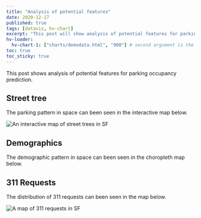 ```yaml
---
title: "Analysis of potential features"
date: 2020-12-17
published: true
tags: [dataviz, hv-chart]
excerpt: "This post will show analysis of potential features for parking occupancy prediction."
hv-loader:
  hv-chart-1: ["charts/demodata.html", "900"] # second argument is the height
toc: true
toc_sticky: true
---
```


This post shows analysis of potential features for parking occupancy prediction.

## Street tree

The parking pattern in space can been seen in the interactive map below.

![An interactive map of street trees in SF]({{site.url}}{{site.baseurl}}/assets/images/hvplot-street-tree.png)

## Demographics

The demographic pattern in space can been seen in the choropleth map below.

<div id="hv-chart-1"></div>


## 311 Requests

The distribution of 311 requests can been seen in the map below.

![A map of 311 requests in SF]({{site.url}}{{site.baseurl}}/assets/images/311hexmap.png)
